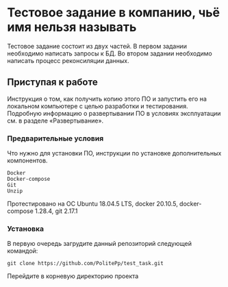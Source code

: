 # Тестовое задание в компанию, чьё имя нельзя называть
Тестовое задание состоит из двух частей. В первом задании необходимо написать запросы к БД. Во втором задании необходимо написать процесс реконсиляции данных.

## Приступая к работе

Инструкция о том, как получить копию этого ПО и запустить его на локальном компьютере с целью разработки и тестирования. Подробную информацию о развертывании ПО в условиях эксплуатации см. в разделе «Развертывание».

### Предварительные условия

Что нужно для установки ПО, инструкции по установке дополнительных компонентов.

```
Docker
Docker-compose
Git
Unzip
```
Протестировано на ОС Ubuntu 18.04.5 LTS, docker 20.10.5, docker-compose 1.28.4, git 2.17.1

### Установка

В первую очередь загрудите данный репозиторий следующей командой:

```
git clone https://github.com/PolitePp/test_task.git
```

Перейдите в корневую директорию проекта
